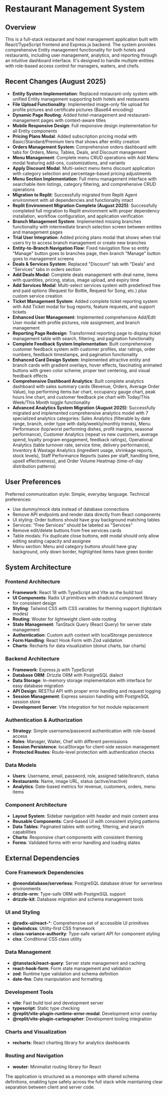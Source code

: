 # Restaurant Management System

## Overview

This is a full-stack restaurant and hotel management application built with React/TypeScript frontend and Express.js backend. The system provides comprehensive Entity management functionality for both hotels and restaurants, including user management, analytics, and reporting through an intuitive dashboard interface. It's designed to handle multiple entities with role-based access control for managers, waiters, and chefs.

## Recent Changes (August 2025)

- **Entity System Implementation**: Replaced restaurant-only system with unified Entity management supporting both hotels and restaurants
- **File Upload Functionality**: Implemented image-only file upload for profile pictures and certificate pictures (Base64 encoding)
- **Dynamic Page Routing**: Added hotel-management and restaurant-management pages with context-aware titles
- **Mobile Responsive Design**: Full responsive design implementation for all Entity components
- **Pricing Plans Modal**: Added subscription pricing modal with Basic/Standard/Premium tiers that shows after entity creation
- **Orders Management System**: Comprehensive orders dashboard with tabs for Orders, Menu, Tables, Deals, and Discount management
- **Menu Management**: Complete menu CRUD operations with Add Menu modal featuring add-ons, customizations, and variants
- **Apply Discount Modal**: Multi-select menu items discount application with category selection and percentage-based pricing adjustments
- **Menu Section Implementation**: Full menu management interface with searchable item listings, category filtering, and comprehensive CRUD operations
- **Migration to Replit**: Successfully migrated from Replit Agent environment with all dependencies and functionality intact
- **Replit Environment Migration Complete (August 2025)**: Successfully completed full migration to Replit environment with proper dependency installation, workflow configuration, and application verification
- **Branch Management System**: Implemented missing branches functionality with intermediate branch selection screen between entities and management pages
- **Trial User Integration**: Added pricing plans modal that shows when trial users try to access branch management or create new branches
- **Entity-to-Branch Navigation Flow**: Fixed navigation flow so entity "Manage" button goes to branches page, then branch "Manage" button goes to management screens
- **Deals & Services System**: Replaced "Discount" tab with "Deals" and "Services" tabs in orders section
- **Add Deals Modal**: Complete deals management with deal name, items with quantities, pricing, status, image upload, and expiry time
- **Add Services Modal**: Multi-select services system with predefined free and paid options (Request for Bottle, Request for Song, etc.) plus custom service creation
- **Ticket Management System**: Added complete ticket reporting system with Add Ticket modal for bug reports, feature requests, and support tickets
- **Enhanced User Management**: Implemented comprehensive Add/Edit User modal with profile pictures, role assignment, and branch management
- **Reporting Page Redesign**: Transformed reporting page to display ticket management table with search, filtering, and pagination functionality
- **Complete Feedback System Implementation**: Built comprehensive customer feedback system with customer profiles, star ratings, order numbers, feedback timestamps, and pagination functionality
- **Enhanced Card Design System**: Implemented attractive entity and branch cards with gradient overlays, hover effects, fascinating animated buttons with green color scheme, proper text centering, and visual feedback effects
- **Comprehensive Dashboard Analytics**: Built complete analytics dashboard with sales summary cards (Revenue, Orders, Average Order Value), top performing items bar chart, occupancy gauge chart, peak hours line chart, and customer feedback pie chart with Today/This Week/This Month toggle functionality
- **Advanced Analytics System Migration (August 2025)**: Successfully migrated and implemented comprehensive analytics model with 7 specialized analytics categories: Sales Analytics (filterable by date range, branch, order type with daily/weekly/monthly trends), Menu Performance (top/worst performing dishes, profit margins, seasonal performance), Customer Analytics (repeat vs new customers, average spend, loyalty program engagement, feedback ratings), Operational Analytics (table turnover rate, service time, delivery performance), Inventory & Wastage Analytics (ingredient usage, shrinkage reports, stock levels), Staff Performance Reports (sales per staff, handling time, upsell effectiveness), and Order Volume Heatmap (time-of-day distribution patterns)

## User Preferences

Preferred communication style: Simple, everyday language.
Technical preferences:
- Use dummy/mock data instead of database connections
- Remove API endpoints and render data directly from React components
- UI styling: Order buttons should have gray background matching tables
- Services: "Free Services" should be labeled as "Services"
- Remove edit/delete buttons from free services cards
- Table modals: Fix duplicate close buttons, edit modal should only allow editing seating capacity and assignee
- Menu section: Menu and category buttons should have gray background, only down border, highlighted items have green border

## System Architecture

### Frontend Architecture
- **Framework**: React 18 with TypeScript and Vite as the build tool
- **UI Components**: Radix UI primitives with shadcn/ui component library for consistent design
- **Styling**: Tailwind CSS with CSS variables for theming support (light/dark modes)
- **Routing**: Wouter for lightweight client-side routing
- **State Management**: TanStack Query (React Query) for server state management
- **Authentication**: Custom auth context with localStorage persistence
- **Form Handling**: React Hook Form with Zod validation
- **Charts**: Recharts for data visualization (donut charts, bar charts)

### Backend Architecture
- **Framework**: Express.js with TypeScript
- **Database ORM**: Drizzle ORM with PostgreSQL dialect
- **Data Storage**: In-memory storage implementation with interface for easy database migration
- **API Design**: RESTful API with proper error handling and request logging
- **Session Management**: Express session handling with PostgreSQL session store
- **Development Server**: Vite integration for hot module replacement

### Authentication & Authorization
- **Strategy**: Simple username/password authentication with role-based access
- **Roles**: Manager, Waiter, Chef with different permissions
- **Session Persistence**: localStorage for client-side session management
- **Protected Routes**: Route-level protection with authentication checks

### Data Models
- **Users**: Username, email, password, role, assigned table/branch, status
- **Restaurants**: Name, image URL, status (active/inactive)
- **Analytics**: Date-based metrics for revenue, customers, orders, menu items

### Component Architecture
- **Layout System**: Sidebar navigation with header and main content area
- **Reusable Components**: Card-based UI with consistent styling patterns
- **Data Tables**: Paginated tables with sorting, filtering, and search capabilities
- **Charts**: Responsive chart components with consistent theming
- **Forms**: Validated forms with error handling and loading states

## External Dependencies

### Core Framework Dependencies
- **@neondatabase/serverless**: PostgreSQL database driver for serverless environments
- **drizzle-orm**: Type-safe ORM with PostgreSQL support
- **drizzle-kit**: Database migration and schema management tools

### UI and Styling
- **@radix-ui/react-***: Comprehensive set of accessible UI primitives
- **tailwindcss**: Utility-first CSS framework
- **class-variance-authority**: Type-safe variant API for component styling
- **clsx**: Conditional CSS class utility

### Data Management
- **@tanstack/react-query**: Server state management and caching
- **react-hook-form**: Form state management and validation
- **zod**: Runtime type validation and schema definition
- **date-fns**: Date manipulation and formatting

### Development Tools
- **vite**: Fast build tool and development server
- **typescript**: Static type checking
- **@replit/vite-plugin-runtime-error-modal**: Development error overlay
- **@replit/vite-plugin-cartographer**: Development tooling integration

### Charts and Visualization
- **recharts**: React charting library for analytics dashboards

### Routing and Navigation
- **wouter**: Minimalist routing library for React

The application is structured as a monorepo with shared schema definitions, enabling type safety across the full stack while maintaining clear separation between client and server code.